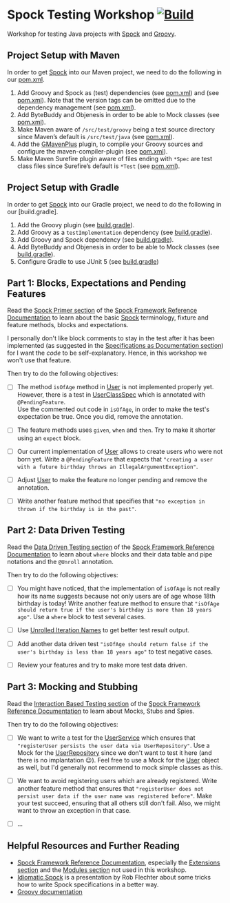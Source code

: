 # Spock Testing Workshop [![Build](https://github.com/mkutz/spock-testing-workshop/actions/workflows/build.yml/badge.svg)](https://github.com/mkutz/spock-testing-workshop/actions/workflows/build.yml)

Workshop for testing Java projects with [Spock] and [Groovy].


## Project Setup with Maven

In order to get [Spock] into our Maven project, we need to do the following in our [pom.xml].

1. Add Groovy and Spock as (test) dependencies (see [pom.xml](pom.xml#L41-L46)) and (see [pom.xml](pom.xml#L48-L52)).
   Note that the version tags can be omitted due to the dependency management (see [pom.xml](pom.xml#L21-L39)).
2. Add ByteBuddy and Objenesis in order to be able to Mock classes (see [pom.xml](pom.xml#L54-L70)).
3. Make Maven aware of `/src/test/groovy` being a test source directory since Maven’s default is `/src/test/java` (see [pom.xml](pom.xml#L88-L89)).
4. Add the [GMavenPlus] plugin, to compile your Groovy sources and configure the maven-compiler-plugin (see [pom.xml](pom.xml#L92-L115)).
5. Make Maven Surefire plugin aware of files ending with `*Spec` are test class files since Surefire’s default is `*Test` (see [pom.xml](pom.xml#L117-L128)).


## Project Setup with Gradle

In order to get [Spock] into our Gradle project, we need to do the following in our [build.gradle].

1. Add the Groovy plugin (see [build.gradle](build.gradle#L3)).
2. Add Groovy as a `testImplementation` dependency (see [build.gradle](build.gradle#L12)).
3. Add Groovy and Spock dependency (see [build.gradle](build.gradle#L12-L16)).
4. Add ByteBuddy and Objenesis in order to be able to Mock classes (see [build.gradle](build.gradle#L18-19)).
5. Configure Gradle to use JUnit 5 (see [build.gradle](build.gradle#L27-29))


## Part 1: Blocks, Expectations and Pending Features

Read the [Spock Primer section] of the [Spock Framework Reference Documentation] to learn about the basic [Spock] terminology, fixture and feature methods, blocks and expectations.

I personally don't like block comments to stay in the test after it has been implemented (as suggested in the [Specifications as Documentation section]) for I want the *code* to be self-explanatory.
Hence, in this workshop we won't use that feature.

Then try to do the following objectives:

- [ ] The method `isOfAge` method in [User] is not implemented properly yet.
  However, there is a test in [UserClassSpec] which is annotated with `@PendingFeature`.\
  Use the commented out code in `isOfAge`, in order to make the test's expectation be true.
  Once you did, remove the annotation.
- [ ] The feature methods uses `given`, `when` and `then`.
  Try to make it shorter using an `expect` block.
- [ ] Our current implementation of [User] allows to create users who were not born yet.
  Write a `@PendingFeature` that expects that `"creating a user with a future birthday throws an IllegalArgumentException"`.
- [ ] Adjust [User] to make the feature no longer pending and remove the annotation.
- [ ] Write another feature method that specifies that `"no exception in thrown if the birthday is in the past"`.


## Part 2: Data Driven Testing

Read the [Data Driven Testing section] of the [Spock Framework Reference Documentation] to learn about `where` blocks and their data table and pipe notations and the `@Unroll` annotation.

Then try to do the following objectives:

- [ ] You might have noticed, that the implementation of `isOfAge` is not really how its name suggests because not only users are of age whose 18th birthday is today!
  Write another feature method to ensure that `"isOfAge should return true if the user's birthday is more than 18 years ago"`.
  Use a `where` block to test several cases.
- [ ] Use [Unrolled Iteration Names] to get better test result output.
- [ ] Add another data driven test `"isOfAge should return false if the user's birthday is less than 18 years ago"` to test negative cases.
- [ ] Review your features and try to make more test data driven.


## Part 3: Mocking and Stubbing

Read the [Interaction Based Testing section] of the [Spock Framework Reference Documentation] to learn about Mocks, Stubs and Spies.

Then try to do the following objectives:

- [ ] We want to write a test for the [UserService] which ensures that `"registerUser persists the user data via UserRepository"`.
  Use a Mock for the [UserRepository] since we don't want to test it here (and there is no implantation 😉).
  Feel free to use a Mock for the [User] object as well, but I'd generally not recommend to mock simple classes as this.
- [ ] We want to avoid registering users which are already registered.
  Write another feature method that ensures that `"registerUser does not persist user data if the user name was registered before"`.
  Make your test succeed, ensuring that all others still don't fail.
  Also, we might want to throw an exception in that case.
- [ ] ...


## Helpful Resources and Further Reading

* [Spock Framework Reference Documentation], especially the [Extensions section] and the [Modules section] not used in this workshop.
* [Idiomatic Spock] is a presentation by Rob Flechter about some tricks how to write Spock specifications in a better way.
* [Groovy documentation]


[GMavenPlus]: <https://github.com/groovy/GMavenPlus>

[Groovy]: <http://www.groovy-lang.org/>
[Groovy documentation]: <http://www.groovy-lang.org/documentation.html>

[Spock]: <http://spockframework.org/>
[Spock Framework Reference Documentation]: <http://docs.spockframework.org/>
[Spock Primer section]: <http://spockframework.org/spock/docs/2.3/spock_primer.html>
[Specifications as Documentation section]: <http://spockframework.org/spock/docs/2.3/spock_primer.html#specs-as-doc>
[Data Driven Testing section]: <http://spockframework.org/spock/docs/2.3/data_driven_testing.html>
[Unrolled Iteration Names]: <https://spockframework.org/spock/docs/2.3/data_driven_testing.html#_unrolled_iteration_names>
[Interaction Based Testing section]: <http://spockframework.org/spock/docs/2.3/interaction_based_testing.html>
[Extensions section]: <http://spockframework.org/spock/docs/2.3/extensions.html>
[Modules section]: <http://spockframework.org/spock/docs/2.3/modules.html>

[Idiomatic Spock]: <https://github.com/robfletcher/idiomatic-spock/blob/master/Idiomatic%20Spock.pdf>

[pom.xml]: <pom.xml>

[User]: <src/main/java/io/github/mkutz/workshop/spocktesting/User.java>
[UserClassSpec]: <src/test/groovy/io/github/mkutz/workshop/spocktesting/UserClassSpec.groovy>
[UserEntity]: <src/main/java/io/github/mkutz/workshop/spocktesting/UserEntity.java>
[UserRepository]: <src/main/java/io/github/mkutz/workshop/spocktesting/UserRepository.java>
[UserService]: <src/main/java/io/github/mkutz/workshop/spocktesting/UserService.java>
[UserServiceClassSpec]: <src/test/groovy/io/github/mkutz/workshop/spocktesting/UserServiceClassSpec.groovy>
